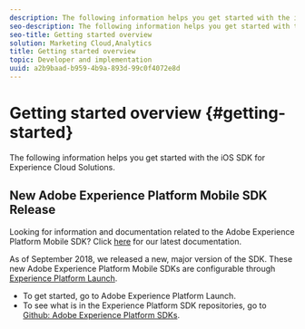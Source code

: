 ```yaml
---
description: The following information helps you get started with the iOS SDK for Experience Cloud Solutions 
seo-description: The following information helps you get started with the iOS SDK for Experience Cloud Solutions 
seo-title: Getting started overview
solution: Marketing Cloud,Analytics
title: Getting started overview
topic: Developer and implementation
uuid: a2b9baad-b959-4b9a-893d-99c0f4072e8d
---
```


# Getting started overview {#getting-started}

The following information helps you get started with the iOS SDK for Experience Cloud Solutions.

## New Adobe Experience Platform Mobile SDK Release

Looking for information and documentation related to the Adobe Experience Platform Mobile SDK? Click [here](https://aep-sdks.gitbook.io/docs/) for our latest documentation.

As of September 2018, we released a new, major version of the SDK. These new Adobe Experience Platform Mobile SDKs are configurable through [Experience Platform Launch](https://www.adobe.com/experience-platform/launch.html).

* To get started, go to Adobe Experience Platform Launch.
* To see what is in the Experience Platform SDK repositories, go to [Github: Adobe Experience Platform SDKs](https://github.com/Adobe-Marketing-Cloud/acp-sdks).
